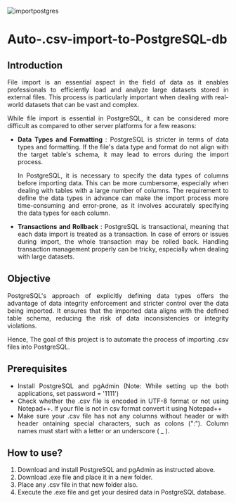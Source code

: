 ![importpostgres](https://github.com/HarshaFarenjiya/Auto-.csv-import-to-PostgreSQL-db/assets/117337376/8fd28807-d9fb-4308-9413-bbe1a7661065)

# Auto-.csv-import-to-PostgreSQL-db

<div align="justify">
  
## Introduction

File import is an essential aspect in the field of data as it enables professionals to efficiently load and analyze large datasets stored in external files. This process is particularly important when dealing with real-world datasets that can be vast and complex.

While file import is essential in PostgreSQL, it can be considered more difficult as compared to other server platforms for a few reasons:

* <b> Data Types and Formatting </b>: PostgreSQL is stricter in terms of data types and formatting. If the file's data type and format do not align with the target table's schema, it may lead to errors during the import process.
  
  In PostgreSQL, it is necessary to specify the data types of columns before importing data. This can be more cumbersome, especially when dealing with tables with a large number of columns. The requirement to define the data types in advance can make the import process more time-consuming and error-prone, as it involves accurately specifying the data types for each column.

* <b> Transactions and Rollback </b>: PostgreSQL is transactional, meaning that each data import is treated as a transaction. In case of errors or issues during import, the whole transaction may be rolled back. Handling transaction management properly can be tricky, especially when dealing with large datasets.


## Objective

PostgreSQL's approach of explicitly defining data types offers the advantage of data integrity enforcement and stricter control over the data being imported. It ensures that the imported data aligns with the defined table schema, reducing the risk of data inconsistencies or integrity violations.

Hence, The goal of this project is to automate the process of importing .csv files into PostgreSQL.


## Prerequisites

* Install PostgreSQL and pgAdmin (Note: While setting up the both applications, set password = '1111')
* Check whether the .csv file is encoded in UTF-8 format or not using Notepad++. If your file is not in csv format convert it using Notepad++        
* Make sure your .csv file has not any columns without header or with header ontaining special characters, such as colons (":"). Column names must start with a letter or an underscore ( _ ).


## How to use?

1. Download and install PostgreSQL and pgAdmin as instructed above.
2. Download .exe file and place it in a new folder.
3. Place any .csv file in that new folder also.
4. Execute the .exe file and get your desired data in PostgreSQL database.

</div>
